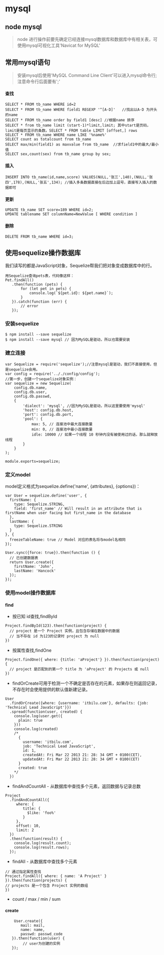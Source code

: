 # mysql

## node mysql
>node 进行操作前要先确定已经连接mysql数据库和数据库中有相关表，可使用mysql可视化工具'Navicat for MySQL'

## 常用mysql语句
>安装mysql后使用'MySQL Command Line Client'可以进入mysql命令行;注意命令行后面要有';'

#### 查找
```
SELECT * FROM tb_name WHERE id=2
SELECT * FROM tb_name WHERE field1 REGEXP '^[A-D]'   //找出以A-D 为开头的name
SELECT * FROM tb_name order by field1 [desc] //根据name 排序
SELECT * from tb_name limit (start-1)*limit,limit; 其中start是页码，limit是每页显示的条数。SELECT * FROM table LIMIT [offset,] rows
SELECT * FROM tb_name WHERE name LIKE '%name%' 
SELECT count as totalcount from tb_name
SELECT max/min(field1) as maxvalue from tb_name  //求field1中的最大/最小值
SELECT sex,count(sex) from tb_name group by sex;
```

#### 插入
```
INSERT INTO tb_name(id,name,score) VALUES(NULL,'张三',140),(NULL,'张四',178),(NULL,'张五',134); //插入多条数据直接在后边加上逗号，直接写入插入的数据即可
```


#### 更新
```
UPDATE tb_name SET score=189 WHERE id=2;
UPDATE tablename SET columnName=NewValue [ WHERE condition ]
```

#### 删除
```
DELETE FROM tb_name WHERE id=3;
```

## 使用sequelize操作数据库
我们读写的都是JavaScript对象，Sequelize帮我们把对象变成数据库中的行。
```
用Sequelize查询pets表，代码像这样：
Pet.findAll()
   .then(function (pets) {
       for (let pet in pets) {
           console.log(`${pet.id}: ${pet.name}`);
       }
   }).catch(function (err) {
       // error
   });
```

### 安装sequelize
```
$ npm install --save sequelize
$ npm install --save mysql // 因为MySQL是驱动，所以也需要安装
```

### 建立连接
```
var Sequelize = require('sequelize');//注意mysql是驱动，我们不直接使用，但是sequelize会用。
var config = require('.././config/config');
//第一步，创建一个sequelize对象实例：
var sequelize = new Sequelize(
    config.db.name,
    config.db.user,
    config.db.passwd,
    {
        'dialect': 'mysql', //因为MySQL是驱动，所以这里要使用'mysql'
        'host': config.db.host,
        'port': config.db.port,
        'pool': {
            max: 5, // 连接池中最大连接数量
            min: 0, // 连接池中最小连接数量
            idle: 10000 // 如果一个线程 10 秒钟内没有被使用过的话，那么就释放线程
        }
    }
);

module.exports=sequelize;
```

### 定义model

model定义格式为sequelize.define('name', {attributes}, {options})：
```
var User = sequelize.define('user', {
  firstName: {
    type: Sequelize.STRING,
    field: 'first_name' // Will result in an attribute that is firstName when user facing but first_name in the database
  },
  lastName: {
    type: Sequelize.STRING
  }
}, {
  freezeTableName: true // Model 对应的表名将与model名相同
});

User.sync({force: true}).then(function () {
  // 已创建数据表
  return User.create({
    firstName: 'John',
    lastName: 'Hancock'
  });
});
```

### 使用model操作数据库

#### find

* 按已知 id查找,findById
```
Project.findById(123).then(function(project) {
  // project 是一个 Project 实例，且包含存储在数据中的数据
  // 当不存在 id 为123的记录时 project 为 null
})
```

* 按属性查找,findOne
```
Project.findOne({ where: {title: 'aProject'} }).then(function(project) {
  // project 是匹配到的第一个 title 为 'aProject' 的 Projects 或 null
})
```

* findOrCreate可用于检测一个不确定是否存在的元素，如果存在则返回记录，不存在时会使用提供的默认值新建记录。
```
User
  .findOrCreate({where: {username: 'itbilu.com'}, defaults: {job: 'Technical Lead JavaScript'}})
  .spread(function(user, created) {
    console.log(user.get({
      plain: true
    }))
    console.log(created)
    /*
      {
        username: 'itbilu.com',
        job: 'Technical Lead JavaScript',
        id: 1,
        createdAt: Fri Mar 22 2013 21: 28: 34 GMT + 0100(CET),
        updatedAt: Fri Mar 22 2013 21: 28: 34 GMT + 0100(CET)
      }
      created: true
    */
  })
```

* findAndCountAll - 从数据库中查找多个元素，返回数据与记录总数
```
Project
  .findAndCountAll({
     where: {
        title: {
          $like: 'foo%'
        }
     },
     offset: 10,
     limit: 2
  })
  .then(function(result) {
    console.log(result.count);
    console.log(result.rows);
  });
```
* findAll - 从数据库中查找多个元素
```
// 通过指定属性查找
Project.findAll({ where: { name: 'A Project' } }).then(function(projects) {
// projects 是一个包含 Project 实例的数组
})

```

* count / max / min / sum 

#### create 
```
    User.create({
       mail: mail,
       name: name,
       passwd: passwd_code
   }).then(function(user) {
        // user为创建的实例
   });
```

